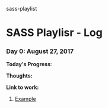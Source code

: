 sass-playlist

# SASS Playlisr - Log

### Day 0: August 27, 2017 

**Today's Progress**: 

**Thoughts:** 

**Link to work:** 
1. [Example](https://link)
